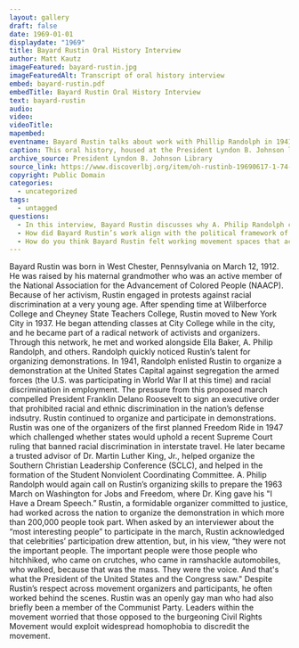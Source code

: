 ```yaml
---
layout: gallery
draft: false
date: 1969-01-01
displaydate: "1969"
title: Bayard Rustin Oral History Interview
author: Matt Kautz
imageFeatured: bayard-rustin.jpg
imageFeaturedAlt: Transcript of oral history interview
embed: bayard-rustin.pdf
embedTitle: Bayard Rustin Oral History Interview
text: bayard-rustin
audio:
video: 
videoTitle: 
mapembed:
eventname: Bayard Rustin talks about work with Phillip Randolph in 1941 and 1963.
caption: This oral history, housed at the President Lyndon B. Johnson library, highlights Bayard Rustin’s Civil Rights work throughout his life. This excerpt emphasizes his work organizing alongside A. Phillip Randolph in 1941 and 1963.
archive_source: President Lyndon B. Johnson Library
source_link: https://www.discoverlbj.org/item/oh-rustinb-19690617-1-74-65 
copyright: Public Domain
categories:
  - uncategorized
tags:
  - untagged
questions:
  - In this interview, Bayard Rustin discusses why A. Philip Randolph counted on him as organizer. What reasons does Rustin give for Randolph’s trust in him? What were the organizing tasks that Rustin completed?
  - How did Bayard Rustin’s work align with the political framework of A. Philip Randolph?
  - How do you think Bayard Rustin felt working movement spaces that acknowledged his organizing genius while also asking him to stay behind the scenes because of his sexuality?
---
```

Bayard Rustin was born in West Chester, Pennsylvania on March 12, 1912. He was raised by his maternal grandmother who was an active member of the National Association for the Advancement of Colored People (NAACP). Because of her activism, Rustin engaged in protests against racial discrimination at a very young age. After spending time at Wilberforce College and Cheyney State Teachers College, Rustin moved to New York City in 1937. He began attending classes at City College while in the city, and he became part of a radical network of activists and organizers. Through this network, he met and worked alongside Ella Baker, A. Philip Randolph, and others. Randolph quickly noticed Rustin’s talent for organizing demonstrations. In 1941, Randolph enlisted Rustin to organize a demonstration at the United States Capital against segregation the armed forces (the U.S. was participating in World War II at this time) and racial discrimination in employment. The pressure from this proposed march compelled President Franklin Delano Roosevelt to sign an executive order that prohibited racial and ethnic discrimination in the nation’s defense indsutry.
Rustin continued to organize and participate in demonstrations. Rustin was one of the organizers of the first planned Freedom Ride in 1947 which challenged whether states would uphold a recent Supreme Court ruling that banned racial discrimination in interstate travel. He later became a trusted advisor of Dr. Martin Luther King, Jr., helped organize the Southern Christian Leadership Conference (SCLC), and helped in the formation of the Student Nonviolent Coordinating Committee. A. Philip Randolph would again call on Rustin’s organizing skills to prepare the 1963 March on Washington for Jobs and Freedom, where Dr. King gave his "I Have a Dream Speech.” Rustin, a formidable organizer committed to justice, had worked across the nation to organize the demonstration in which more than 200,000 people took part. When asked by an interviewer about the “most interesting people” to participate in the march, Rustin acknowledged that celebrities’ participation drew attention, but, in his view, “they were not the important people. The important people were those people who hitchhiked, who came on crutches, who came in ramshackle automobiles, who walked, because that was the mass. They were the voice. And that's what the President of the United States and the Congress saw."
Despite Rustin’s respect across movement organizers and participants, he often worked behind the scenes. Rustin was an openly gay man who had also briefly been a member of the Communist Party. Leaders within the movement worried that those opposed to the burgeoning Civil Rights Movement would exploit widespread homophobia to discredit the movement.
